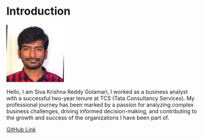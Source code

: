 # Introduction

<img src="SIva.jfif" width="150" height="150">

Hello, I am Siva Krishna Reddy Golamari, I worked as a business analyst with a successful two-year tenure at TCS (Tata Consultancy Services). My professional journey has been marked by a passion for analyzing complex business challenges, driving informed decision-making, and contributing to the growth and success of the organizations I have been part of.

<a href="https://github.com/SivaKrishnaReddyGolamari">GitHub Link</a>


